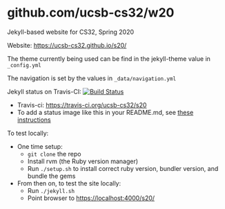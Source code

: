 # github.com/ucsb-cs32/w20

Jekyll-based website for CS32, Spring 2020

Website: <https://ucsb-cs32.github.io/s20/>

The theme currently being used can be find in the jekyll-theme value
in `_config.yml`

The navigation is set by the values in `_data/navigation.yml`

Jekyll status on Travis-CI: [![Build Status](https://travis-ci.org/ucsb-cs32/w20.svg?branch=master)](https://travis-ci.org/ucsb-cs32/w20)

* Travis-ci: https://travis-ci.org/ucsb-cs32/s20
* To add a status image like this in your README.md, see [these instructions](https://docs.travis-ci.com/user/status-images/)

To test locally:
* One time setup:
    * `git clone` the repo
    * Install rvm (the Ruby version manager)
    * Run `./setup.sh` to install correct ruby version, bundler version, and bundle the gems
* From then on, to test the site locally:
    * Run `./jekyll.sh`
    * Point browser to <https://localhost:4000/s20/>
